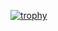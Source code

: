 [![trophy](https://github-profile-trophy.vercel.app/?username=aslukili)](https://github.com/ryo-ma/github-profile-trophy)




<!---
el-ouakili/el-ouakili is a ✨ special ✨ repository because its `README.md` (this file) appears on your GitHub profile.
You can click the Preview link to take a look at your changes.
--->
